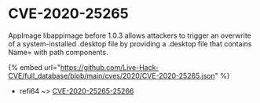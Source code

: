 # CVE-2020-25265

AppImage libappimage before 1.0.3 allows attackers to trigger an overwrite of a system-installed .desktop file by providing a .desktop file that contains Name= with path components.

{% embed url="https://github.com/Live-Hack-CVE/full_database/blob/main/cves/2020/CVE-2020-25265.json" %}


* refi64 ~> [CVE-2020-25265-25266](https://www.alice-snow.ru/2020/database/cve-2020-25265/cve-2020-25265-25266-refi64)